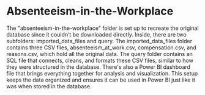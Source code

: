 # Absenteeism-in-the-Workplace



The "absenteeism-in-the-workplace" folder is set up to recreate the original database since it couldn’t be downloaded directly. Inside, there are two subfolders: imported_data_files and query. The imported_data_files folder contains three CSV files, absenteeism_at_work.csv, compensation.csv, and reasons.csv, which hold all the original data. The query folder contains an SQL file that connects, cleans, and formats these CSV files, similar to how they were structured in the database. There's also a Power BI dashboard file that brings everything together for analysis and visualization. This setup keeps the data organized and ensures it can be used in Power BI just like it was when stored in the database.
